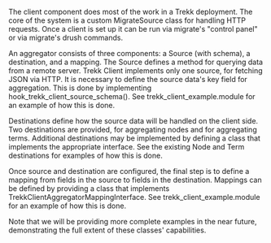 The client component does most of the work in a Trekk deployment. The core of the system is a custom MigrateSource class for handling HTTP requests. Once a client is set up it can be run via migrate's "control panel" or via migrate's drush commands.

An aggregator consists of three components: a Source (with schema), a destination, and a mapping. The Source defines a method for querying data from a remote server. Trekk Client implements only one source, for fetching JSON via HTTP. It is necessary to define the source data's key field for aggregation. This is done by implementing hook_trekk_client_source_schema(). See trekk_client_example.module for an example of how this is done.

Destinations define how the source data will be handled on the client side. Two destinations are provided, for aggregating nodes and for aggregating terms. Additional destinations may be implemented by defining a class that implements the appropriate interface. See the existing Node and Term destinations for examples of how this is done.

Once source and destination are configured, the final step is to define a mapping from fields in the source to fields in the destination. Mappings can be defined by providing a class that implements TrekkClientAggregatorMappingInterface. See trekk_client_example.module for an example of how this is done.

Note that we will be providing more complete examples in the near future, demonstrating the full extent of these classes' capabilities.

